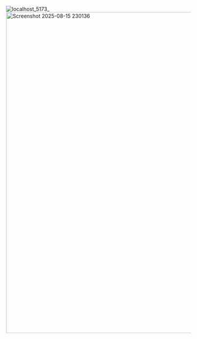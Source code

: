 ![localhost_5173_](https://github.com/user-attachments/assets/5a8476ec-5c4b-4786-b523-486c3cccfc7a)
<img width="1919" height="877" alt="Screenshot 2025-08-15 230136" src="https://github.com/user-attachments/assets/63132916-6559-47e6-bfcf-21c76b9bebb2" />
